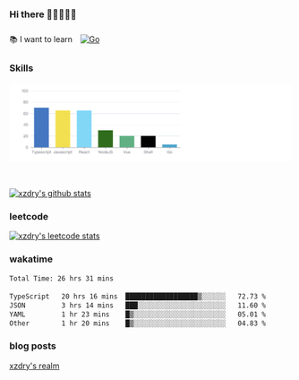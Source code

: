 ### Hi there 👋👋👋👋👋

 :books: I want to learn <a href="https://go.dev/" target="_blank"><img style="margin: 10px" src="https://profilinator.rishav.dev/skills-assets/go-original.svg" alt="Go" height="50" /></a>  

### Skills
![](img/2022-09-05-22-04-20.png)

<br />

[![xzdry's github stats](https://github-readme-stats.vercel.app/api?username=xzdry&count_private=true&show_icons=true&theme=vue)](https://github.com/xzdry)

### leetcode
[![xzdry's leetcode stats](https://leetcard.jacoblin.cool/xzdry-2?theme=light&font=Anek%20Kannada&site=cn)](https://leetcode.cn/u/xzdry-2/)

### wakatime
<!--START_SECTION:waka-->

```text
Total Time: 26 hrs 31 mins

TypeScript   20 hrs 16 mins  ██████████████████▒░░░░░░   72.73 %
JSON         3 hrs 14 mins   ███░░░░░░░░░░░░░░░░░░░░░░   11.60 %
YAML         1 hr 23 mins    █▒░░░░░░░░░░░░░░░░░░░░░░░   05.01 %
Other        1 hr 20 mins    █▒░░░░░░░░░░░░░░░░░░░░░░░   04.83 %
```

<!--END_SECTION:waka-->

### blog posts
[xzdry's realm](https://www.justdry.net/)
